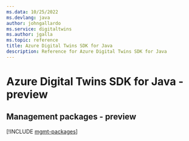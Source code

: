 ```yaml
---
ms.data: 10/25/2022
ms.devlang: java
author: johngallardo
ms.service: digitaltwins
ms.author: jgalla
ms.topic: reference
title: Azure Digital Twins SDK for Java
description: Reference for Azure Digital Twins SDK for Java
---
```

# Azure Digital Twins SDK for Java - preview

## Management packages - preview
[!INCLUDE [mgmt-packages](digital-twins-mgmt-index.md)]